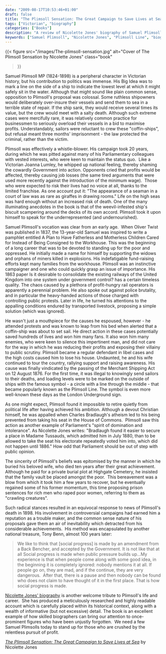 ```yaml
---
date: "2009-08-17T10:53:46+01:00"
draft: false
title: "The Plimsoll Sensation: The Great Campaign to Save Lives at Sea"
tags: ["Victorian", "biography"]
categories: ["Books"]
description: "A review of Nicolette Jones' biography of Samuel Plimsoll MP (1824-1898), the Victorian campaigner who created the Plimsoll Line to prevent 'coffin-ships.' Discover how this whistle-blower spent 20 years fighting ruthless shipowners to save sailors' lives."
keywords: ["Samuel Plimsoll", "Nicolette Jones", "Plimsoll Line", "biography review", "Victorian politics", "maritime safety", "coffin ships", "social reform", "Victorian campaigner"]
---
```


{{< figure
  src="/images/The-plimsoll-sensation.jpg"
  alt="Cover of The Plimsoll Sensation by Nicolette Jones"
  class="book"
>}}

Samuel Plimsoll MP (1824-1898) is a peripheral character in Victorian history, but his contribution to politics was immense. His Big Idea was to mark a line on the side of a ship to indicate the lowest level at which it might safely sit in the water. Although that might sound like plain common sense, opposition to Plimsoll's proposal was colossal. Some ruthless shipowners would deliberately over-insure their vessels and send them to sea in a terrible state of repair. If the ship sank, they would receive several times its value, but the crew would meet with a salty death. Although such extreme cases were mercifully rare, it was relatively common practice for businessmen to seriously overload their vessels in a bid to maximise profits. Understandably, sailors were reluctant to crew these "coffin-ships", but refusal meant three months' imprisonment - the law protected the criminal, rather than the victim.

Plimsoll was effectively a whistle-blower. His campaign took 20 years, during which he was pitted against many of his Parliamentary colleagues with vested interests, who were keen to maintain the status quo.  Like a Victorian Joanna Lumley, he whipped up national feeling, thereby shaming the cowardly Government into action. Opponents cried that profits would be affected, thereby causing job losses (the same tired arguments that were used more recently against the introduction of the minimum wage).  Those who were expected to risk their lives had no voice at all, thanks to the limited franchise. As one account put it: "The appearance of a seaman in a court of law was as rare as giraffes in drawing rooms." Life on the high seas was hard enough without an increased risk of death. One of the many illuminating anecdotes in the book is that of the weevil-infested ship's biscuit scampering around the decks of its own accord. Plimsoll took it upon himself to speak for the underrepresented (and undernourished).

Samuel Plimsoll's vocation was clear from an early age.  When Oliver Twist was published in 1837, the 13-year-old Samuel was inspired to write a pamphlet entitled A Plan to Have Fatherless and Motherless Children Cared for Instead of Being Consigned to the Workhouse. This was the beginning of a long career that was to be devoted to standing up for the poor and oppressed. He initially made a name for himself by supporting the widows and orphans of miners killed in explosions. His indefatigable fund-raising efforts kept many families from the workhouse. Plimsoll was an instinctive campaigner and one who could quickly grasp an issue of importance. His 1863 paper Is it desirable to consolidate the existing railways of the United Kingdom into one system under government control? has a certain timeless quality. The chaos caused by a plethora of profit-hungry rail operators is apparently a perennial problem. He also spoke out against police brutality, and in particular the heavy-handed actions of those charged with controlling public protests. Later in life, he turned his attentions to the appalling conditions endured by transported livestock, proposing a simple solution (which was ignored).

He wasn't just a mouthpiece for the causes he espoused, however - he attended protests and was known to leap from his bed when alerted that a coffin-ship was about to set sail. He direct action in these cases potentially saved hundreds of lives and won him many fans. It also won him many enemies, who were keen to silence this impertinent man, and did not care for the way in which he was reducing their profits and exposing their villainy to public scrutiny. Plimsoll became a regular defendant in libel cases and the high costs caused him to lose his house. Undaunted, he and his wife continued to tour the country, rallying support and raising awareness. His cause was finally vindicated by the passing of the Merchant Shipping Act on 12 August 1876. For the first time, it was illegal to knowingly send sailors to their deaths, and loading levels were to be marked on the outside of ships with the famous symbol - a circle with a line through the middle - that became popularly known as the Plimsoll Line. The symbol is even more well-known these days as the London Underground sign.

As one might expect, Plimsoll found it impossible to retire quietly from political life after having achieved his ambition. Although a devout Christian himself, he was appalled when Charles Bradlaugh's atheism led to his being prevented from taking his seat in the House of Commons.  Plimsoll saw this action as another example of Parliament's "spirit of domination and intolerance". As Nicolette Jones writes: "Bradlaugh found it easier to secure a place in Madame Tussauds, which admitted him in July 1880, than to be allowed to take the seat his electorate repeatedly voted him into, which did not happen until 1886." How odd that Parliament should be out of step with public opinion.

The sincerity of Plimsoll's beliefs was epitomised by the manner in which he buried his beloved wife, who died ten years after their great achievement. Although he paid for a private burial plot at Highgate Cemetery, he insisted that the family vault be placed amongst the poor.  This bereavement was a blow from which it took him a few years to recover, but he eventually regained some of his former momentum, this time proposing prison sentences for rich men who raped poor women, referring to them as "crawling creatures".

Such radical stances resulted in an equivocal response to news of Plimsoll's death in 1898. His involvement in controversial campaigns had earned him a reputation as a trouble maker, and the common sense nature of his proposals gave them an air of inevitability which detracted from his considerable achievements.  His method was encapsulated by another national treasure, Tony Benn, almost 100 years later:

>We like to think that [social progress] is made by an amendment from a Back Bencher, and accepted by the Government. It is not like that at all Social progress is made when public pressure builds up...My experience is that when people come along with some good idea, in the beginning it is completely ignored: nobody mentions it at all. If people go on, they are mad, and if the continue, they are very dangerous.  After that, there is a pause and then nobody can be found who does not claim to have thought of it in the first place. That is how social progress is made.

[Nicolette Jones' biography](https://uk.bookshop.org/a/2760/9780349117201) is another welcome tribute to Plimsoll's life and career.  She has produced a meticulously researched and highly readable account which is carefully placed within its historical context, along with a wealth of informative (but not excessive) detail. The book is an excellent example of how skilled biographers can bring our attention to once-prominent figures who have been unjustly forgotten.  We need a few Samuel Plimsolls today to stand up for those who are crushed by the relentless pursuit of profit.

[_The Plimsoll Sensation: The Great Campaign to Save Lives at Sea_](https://uk.bookshop.org/a/2760/9780349117201) by Nicolette Jones